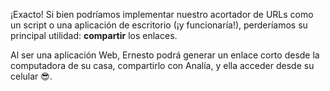 ¡Exacto! Si bien podríamos implementar nuestro acortador de URLs como un script o una aplicación de escritorio (¡y funcionaría!), perderíamos su principal utilidad: **compartir** los enlaces. 

Al ser una aplicación Web, Ernesto podrá generar un enlace corto desde la computadora de su casa, compartirlo con Analía, y ella acceder desde su celular :sunglasses:. 
